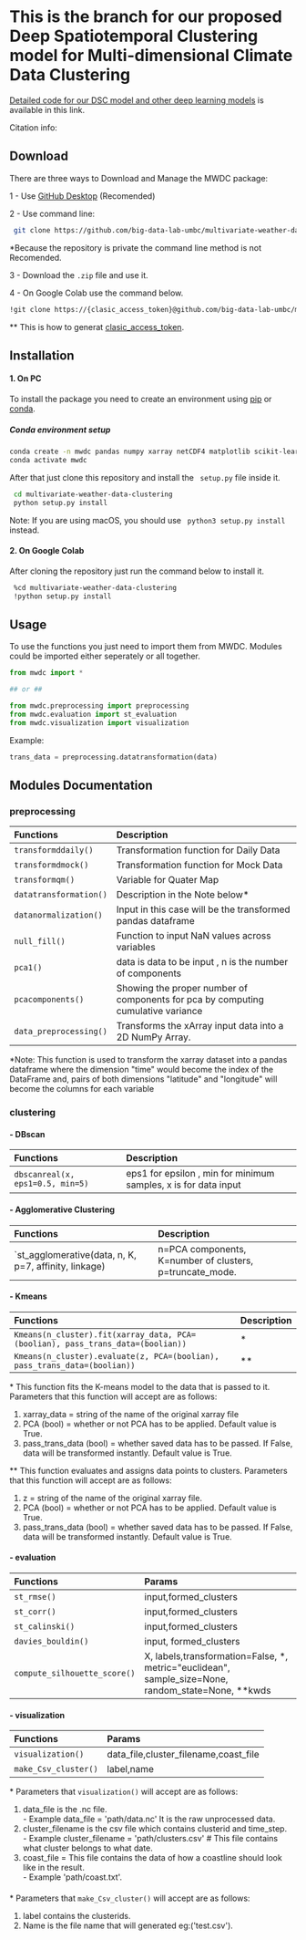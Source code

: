 # This is the branch for our proposed Deep Spatiotemporal Clustering model for Multi-dimensional Climate Data Clustering

[Detailed code for our DSC model and other deep learning models](https://github.com/big-data-lab-umbc/multivariate-weather-data-clustering/tree/DSC/Benchmark/Deep_Learning_Methods) is available in this link.

Citation info: 



## Download

There are three ways to Download and Manage the MWDC package:

1 - Use [GitHub Desktop](https://desktop.github.com/) (Recomended)

2 - Use command line:

```bash
 git clone https://github.com/big-data-lab-umbc/multivariate-weather-data-clustering.git
```

\*Because the repository is private the command line method is not Recomended.

3 - Download the `.zip` file and use it.

4 - On Google Colab use the command below.

```bash
!git clone https://{clasic_access_token}@github.com/big-data-lab-umbc/multivariate-weather-data-clustering.git
```

\*\* This is how to generat [clasic_access_token](https://docs.github.com/en/authentication/keeping-your-account-and-data-secure/creating-a-personal-access-token#creating-a-personal-access-token-classic).

## Installation

#### 1. On PC

To install the package you need to create an environment using [pip](https://packaging.python.org/en/latest/guides/installing-using-pip-and-virtual-environments/) or [conda](https://conda.io/projects/conda/en/latest/user-guide/tasks/manage-environments.html). 

##### Conda environment setup
```bash
conda create -n mwdc pandas numpy xarray netCDF4 matplotlib scikit-learn scipy dask
conda activate mwdc
```

After that just clone this repository and install the ` setup.py` file inside it.

```bash
 cd multivariate-weather-data-clustering
 python setup.py install
```

Note: If you are using macOS, you should use ` python3 setup.py install` instead.

#### 2. On Google Colab

After cloning the repository just run the command below to install it.

```bash
 %cd multivariate-weather-data-clustering
 !python setup.py install
```

## Usage

To use the functions you just need to import them from MWDC. Modules could be imported either seperately or all together.

```python
from mwdc import *

## or ##

from mwdc.preprocessing import preprocessing
from mwdc.evaluation import st_evaluation
from mwdc.visualization import visualization

```

Example:

```python
trans_data = preprocessing.datatransformation(data)
```

## Modules Documentation

### preprocessing

| Functions              | Description                                                                      |
| :--------------------- | :------------------------------------------------------------------------------- |
| `transformddaily()`    | Transformation function for Daily Data                                           |
| `transformdmock()`     | Transformation function for Mock Data                                            |
| `transformqm()`        | Variable for Quater Map                                                          |
| `datatransformation()` | Description in the Note below\*                                                  |
| `datanormalization()`  | Input in this case will be the transformed pandas dataframe                      |
| `null_fill()`          | Function to input NaN values across variables                                    |
| `pca1()`               | data is data to be input , n is the number of components                         |
| `pcacomponents()`      | Showing the proper number of components for pca by computing cumulative variance |
| `data_preprocessing()` | Transforms the xArray input data into a 2D NumPy Array.                          |

\*Note: This function is used to transform the xarray dataset into a pandas dataframe where the dimension "time" would become the index of the DataFrame and,
pairs of both dimensions "latitude" and "longitude" will become the columns for each variable

### clustering

#### - DBscan

| Functions                        | Description                                                     |
| :------------------------------- | :-------------------------------------------------------------- |
| `dbscanreal(x, eps1=0.5, min=5)` | eps1 for epsilon , min for minimum samples, x is for data input |

#### - Agglomerative Clustering

| Functions                        | Description                                                     |
| :------------------------------- | :-------------------------------------------------------------- |
| `st_agglomerative(data, n, K, p=7, affinity, linkage)| n=PCA components, K=number of clusters, p=truncate_mode.

#### - Kmeans

| Functions                                                                      | Description |
| :----------------------------------------------------------------------------- | :---------- |
| `Kmeans(n_cluster).fit(xarray_data, PCA=(boolian), pass_trans_data=(boolian))` | \*          |
| `Kmeans(n_cluster).evaluate(z, PCA=(boolian), pass_trans_data=(boolian))`      | \*\*        |

\* This function fits the K-means model to the data that is passed to it.  
 Parameters that this function will accept are as follows:

1.  xarray_data = string of the name of the original xarray file
2.  PCA (bool) = whether or not PCA has to be applied. Default value is True.
3.  pass_trans_data (bool) = whether saved data has to be passed. If False, data will be transformed instantly. Default value is True.

\*\* This function evaluates and assigns data points to clusters.
Parameters that this function will accept are as follows:

1.  z = string of the name of the original xarray file.
2.  PCA (bool) = whether or not PCA has to be applied. Default value is True.
3.  pass_trans_data (bool) = whether saved data has to be passed. If False, data will be transformed instantly. Default value is True.

#### - evaluation

| Functions                    | Params                                                                                                |
| :--------------------------- | :---------------------------------------------------------------------------------------------------- |
| `st_rmse()`                  | input,formed_clusters                                                                                 |
| `st_corr()`                  | input,formed_clusters                                                                                 |
| `st_calinski()`              | input,formed_clusters                                                                                 |
| `davies_bouldin()`           | input, formed_clusters                                                                                |
| `compute_silhouette_score()` | X, labels,transformation=False, \*, metric="euclidean", sample_size=None, random_state=None, \*\*kwds |

#### - visualization

| Functions            | Params                                |
| :------------------- | :------------------------------------ |
| `visualization()`    | data_file,cluster_filename,coast_file |
| `make_Csv_cluster()` | label,name                            |

\* Parameters that `visualization()` will accept are as follows:

1.  data_file is the .nc file.  
    \- Example data_file = 'path/data.nc' It is the raw unprocessed data.
2.  cluster_filename is the csv file which contains clusterid and time_step.  
    \- Example cluster_filename = 'path/clusters.csv' # This file contains what cluster belongs to what date.
3.  coast_file = This file contains the data of how a coastline should look like in the result.  
    \- Example 'path/coast.txt'.

####

\* Parameters that `make_Csv_cluster()` will accept are as follows:

1.  label contains the clusterids.
2.  Name is the file name that will generated eg:('test.csv').
